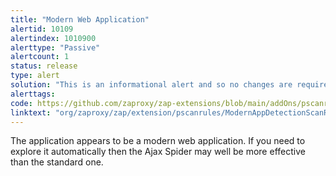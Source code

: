 ```yaml
---
title: "Modern Web Application"
alertid: 10109
alertindex: 1010900
alerttype: "Passive"
alertcount: 1
status: release
type: alert
solution: "This is an informational alert and so no changes are required."
alerttags: 
code: https://github.com/zaproxy/zap-extensions/blob/main/addOns/pscanrules/src/main/java/org/zaproxy/zap/extension/pscanrules/ModernAppDetectionScanRule.java
linktext: "org/zaproxy/zap/extension/pscanrules/ModernAppDetectionScanRule.java"
---
```

The application appears to be a modern web application. If you need to explore it automatically then the Ajax Spider may well be more effective than the standard one.
